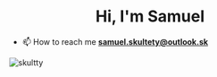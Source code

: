 <h1 align="center">Hi, I'm Samuel</h1>

- 📫 How to reach me **samuel.skultety@outlook.sk**

<p><img align="center" src="https://github-readme-stats.vercel.app/api/top-langs?username=skultty&show_icons=true&locale=en&layout=compact" alt="skultty" /></p>
